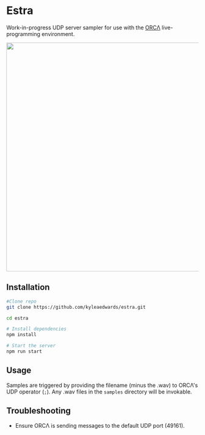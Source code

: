 # Estra

Work-in-progress UDP server sampler for use with the [ORCΛ](https://github.com/hundredrabbits/Orca) live-programming environment.

<img src='screenshot.png' width="600"/>

## Installation
```sh
#Clone repo
git clone https://github.com/kyleaedwards/estra.git

cd estra

# Install dependencies
npm install

# Start the server
npm run start
```

## Usage
Samples are triggered by providing the filename (minus the .wav) to ORCΛ's UDP operator (`;`). Any .wav files in the `samples` directory will be invokable.

## Troubleshooting
- Ensure ORCΛ is sending messages to the default UDP port (49161).
